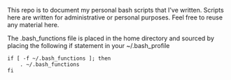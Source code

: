 This repo is to document my personal bash scripts that I've written. 
Scripts here are written for administrative or personal purposes. 
Feel free to reuse any material here.

The .bash_functions file is placed in the home directory and sourced by placing the following if statement in your ~/.bash_profile


    if [ -f ~/.bash_functions ]; then
        . ~/.bash_functions
    fi


